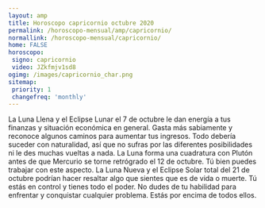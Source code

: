 ```yaml
---
layout: amp
title: Horoscopo capricornio octubre 2020 
permalink: /horoscopo-mensual/amp/capricornio/
normallink: /horoscopo-mensual/capricornio/
home: FALSE
horoscopo:
 signo: capricornio
 video: JZkfmjv1sd8
ogimg: /images/capricornio_char.png
sitemap:
 priority: 1
 changefreq: 'monthly'
---
```



La Luna Llena y el Eclipse Lunar el 7 de octubre le dan energía a tus finanzas y situación económica en general. Gasta más sabiamente y reconoce algunos caminos para aumentar tus ingresos. Todo debería suceder con naturalidad, así que no sufras por las diferentes posibilidades ni le des muchas vueltas a nada. La Luna forma una cuadratura con Plutón antes de que Mercurio se torne retrógrado el 12 de octubre. Tú bien puedes trabajar con este aspecto. La Luna Nueva y el Eclipse Solar total del 21 de octubre podrían hacer resaltar algo que sientes que es de vida o muerte. Tú estás en control y tienes todo el poder. No dudes de tu habilidad para enfrentar y conquistar cualquier problema. Estás por encima de todos ellos. 